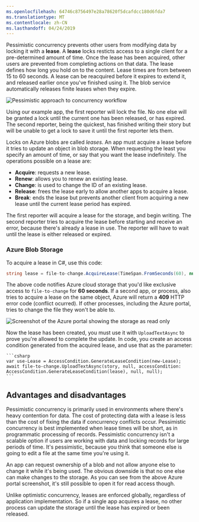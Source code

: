 ```yaml
---
ms.openlocfilehash: 64746c8756497e28a78620f5dcafdcc180d6fda7
ms.translationtype: MT
ms.contentlocale: zh-CN
ms.lasthandoff: 04/24/2019
---
```

Pessimistic concurrency prevents other users from modifying data by locking it with a **lease**. A **lease** locks resticts access to a single client for a pre-determined amount of time. Once the lease has been acquired, other users are prevented from completing actions on that data. The lease defines how long you hold on to the content. Lease times are from between 15 to 60 seconds. A lease can be reacquired before it expires to extend it, and released earlier once you've finished using it. The blob service automatically releases finite leases when they expire.

![Pessimistic approach to concurrency workflow](../media/pessitimistic.png)
<!-- TODO replace with studio graphics -->

Using our example app, the first reporter will lock the file. No one else will be granted a lock until the current one has been released, or has expired. The second reporter, being the quickest, has finished writing their story but will be unable to get a lock to save it until the first reporter lets them.

Locks on Azure blobs are called *leases*. An app must acquire a lease before it tries to update an object in blob storage. When requesting the least you specify an amount of time, or say that you want the lease indefinitely. The operations possible on a lease are:

- **Acquire**: requests a new lease.
- **Renew**: allows you to renew an existing lease.
- **Change**: is used to change the ID of an existing lease.
- **Release**: frees the lease early to allow another apps to acquire a lease.
- **Break**: ends the lease but prevents another client from acquiring a new lease until the current lease period has expired.

The first reporter will acquire a lease for the storage, and begin writing. The second reporter tries to acquire the lease before starting and receive an error, because there's already a lease in use. The reporter will have to wait until the lease is either released or expired.

### <a name="azure-blob-storage"></a>Azure Blob Storage

To acquire a lease in C#, use this code:

```csharp
string lease = file-to-change.AcquireLease(TimeSpan.FromSeconds(60), null);
```

The above code notifies Azure cloud storage that you'd like exclusive access to `file-to-change` for **60 seconds**. If a second app, or process, also tries to acquire a lease on the same object, Azure will return a **409** HTTP error code (conflict ocurred). If other processes, including the Azure portal, tries to change the file they won't be able to.

![Screenshot of the Azure portal showing the storage as read only](../media/read-only-blob.png)

Now the lease has been created, you must use it with `UploadTextAsync` to prove you're allowed to complete the update. In code, you create an access condition generated from the acquired lease, and use that as the parameter:

    ```csharp
    var use-Lease = AccessCondition.GenerateLeaseCondition(new-Lease);
    await file-to-change.UploadTextAsync(story, null, accessCondition: AccessCondition.GenerateLeaseCondition(lease), null, null);
    ```
## <a name="advantages-and-disadvantages"></a>Advantages and disadvantages

Pessimistic concurrency is primarily used in environments where there's heavy contention for data. The cost of protecting data with a lease is less than the cost of fixing the data if concurrency conflicts occur. Pessimistic concurrency is best implemented when lease times will be short, as in programmatic processing of records. Pessimistic concurrency isn't a scalable option if users are working with data and locking records for large periods of time. It's pessimistic, because you think that someone else is going to edit a file at the same time you're using it.

An app can request ownership of a blob and not allow anyone else to change it while it's being used. The obvious downside is that no one else can make changes to the storage. As you can see from the above Azure portal screenshot, it's still possible to open it for read access though.

Unlike optimistic concurrency, leases are enforced globally, regardless of application implementation. So if a single app acquires a lease, no other process can update the storage until the lease has expired or been released.
